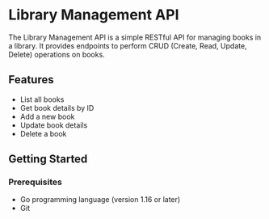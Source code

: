 # Library Management API

The Library Management API is a simple RESTful API for managing books in a library. It provides endpoints to perform CRUD (Create, Read, Update, Delete) operations on books.

## Features

- List all books
- Get book details by ID
- Add a new book
- Update book details
- Delete a book

## Getting Started

### Prerequisites

- Go programming language (version 1.16 or later)
- Git
